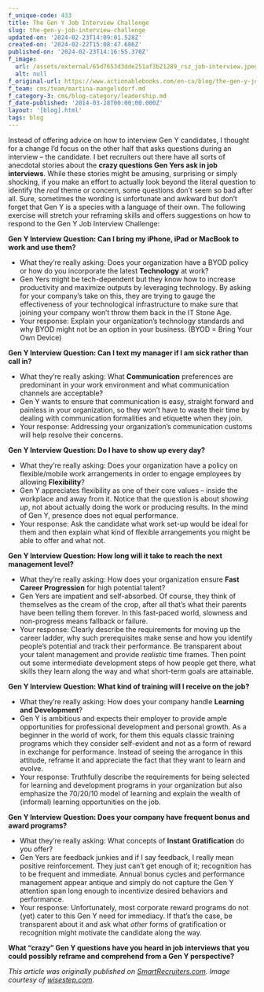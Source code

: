```yaml
---
f_unique-code: 433
title: The Gen Y Job Interview Challenge
slug: the-gen-y-job-interview-challenge
updated-on: '2024-02-23T14:09:01.528Z'
created-on: '2024-02-22T15:08:47.686Z'
published-on: '2024-02-23T14:16:55.370Z'
f_image:
  url: /assets/external/65d7653d3dde251af3b21289_rsz_job-interview.jpeg
  alt: null
f_original-url: https://www.actionablebooks.com/en-ca/blog/the-gen-y-job-interview-challenge/
f_team: cms/team/martina-mangelsdorf.md
f_category-3: cms/blog-category/leadership.md
f_date-published: '2014-03-28T00:00:00.000Z'
layout: '[blog].html'
tags: blog
---
```


Instead of offering advice on how to interview Gen Y candidates, I thought for a change I’d focus on the other half that asks questions during an interview – the candidate. I bet recruiters out there have all sorts of anecdotal stories about the **crazy questions Gen Yers ask in job interviews**. While these stories might be amusing, surprising or simply shocking, if you make an effort to actually look beyond the literal question to identify the _real_ theme or concern, some questions don’t seem so bad after all. Sure, sometimes the wording is unfortunate and awkward but don’t forget that Gen Y is a species with a language of their own. The following exercise will stretch your reframing skills and offers suggestions on how to respond to the Gen Y Job Interview Challenge:

**Gen Y Interview Question: Can I bring my iPhone, iPad or MacBook to work and use them?**

*   What they’re really asking: Does your organization have a BYOD policy or how do you incorporate the latest **Technology** at work?
*   Gen Yers might be tech-dependent but they know how to increase productivity and maximize outputs by leveraging technology. By asking for your company’s take on this, they are trying to gauge the effectiveness of your technological infrastructure to make sure that joining your company won’t throw them back in the IT Stone Age.
*   Your response: Explain your organization’s technology standards and why BYOD might not be an option in your business. (BYOD = Bring Your Own Device)

**Gen Y Interview Question: Can I text my manager if I am sick rather than call in?**

*   What they’re really asking: What **Communication** preferences are predominant in your work environment and what communication channels are acceptable?
*   Gen Y wants to ensure that communication is easy, straight forward and painless in your organization, so they won’t have to waste their time by dealing with communication formalities and etiquette when they join.
*   Your response: Addressing your organization’s communication customs will help resolve their concerns.

**Gen Y Interview Question: Do I have to show up every day?**

*   What they’re really asking: Does your organization have a policy on flexible/mobile work arrangements in order to engage employees by allowing **Flexibility**?
*   Gen Y appreciates flexibility as one of their core values – inside the workplace and away from it. Notice that the question is about _showing up_, not about actually doing the work or producing results. In the mind of Gen Y, presence does not equal performance.
*   Your response: Ask the candidate what work set-up would be ideal for them and then explain what kind of flexible arrangements you might be able to offer and what not.

**Gen Y Interview Question: How long will it take to reach the next management level?**

*   What they’re really asking: How does your organization ensure **Fast Career Progression** for high potential talent?
*   Gen Yers are impatient and self-absorbed. Of course, they think of themselves as the cream of the crop, after all that’s what their parents have been telling them forever. In this fast-paced world, slowness and non-progress means fallback or failure.
*   Your response: Clearly describe the requirements for moving up the career ladder, why such prerequisites make sense and how you identify people’s potential and track their performance. Be transparent about your talent management and provide _realistic_ time frames. Then point out some intermediate development steps of how people get there, what skills they learn along the way and what short-term goals are attainable.

**Gen Y Interview Question: What kind of training will I receive on the job?**

*   What they’re really asking: How does your company handle **Learning and Development**?
*   Gen Y is ambitious and expects their employer to provide ample opportunities for professional development and personal growth. As a beginner in the world of work, for them this equals classic training programs which they consider self-evident and not as a form of reward in exchange for performance. Instead of seeing the arrogance in this attitude, reframe it and appreciate the fact that they want to learn and evolve.
*   Your response: Truthfully describe the requirements for being selected for learning and development programs in your organization but also emphasize the 70/20/10 model of learning and explain the wealth of (informal) learning opportunities on the job.

**Gen Y Interview Question: Does your company have frequent bonus and award programs?**

*   What they’re really asking: What concepts of **Instant Gratification** do you offer?
*   Gen Yers are feedback junkies and if I say feedback, I really mean positive reinforcement. They just can’t get enough of it; recognition has to be frequent and immediate. Annual bonus cycles and performance management appear antique and simply do not capture the Gen Y attention span long enough to incentivize desired behaviors and performance.
*   Your response: Unfortunately, most corporate reward programs do not (yet) cater to this Gen Y need for immediacy. If that’s the case, be transparent about it and ask what _other_ forms of gratification or recognition might motivate the candidate along the way.

**What “crazy” Gen Y questions have you heard in job interviews that you could possibly reframe and comprehend from a Gen Y perspective?**

_This article was originally published on_ [_SmartRecruiters.com_](http://www.smartrecruiters.com/blog/)_. Image courtesy of_ [_wisestep.com_](http://wisestep.com)_._
